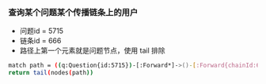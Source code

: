 ### 查询某个问题某个传播链条上的用户
- 问题id = 5715
- 链条id = 666
- 路径上第一个元素就是问题节点，使用 tail 排除
```bash
match path = ((q:Question{id:5715})-[:Forward*]->()-[:Forward{chainId:666}]->(u:User))
return tail(nodes(path))
```
